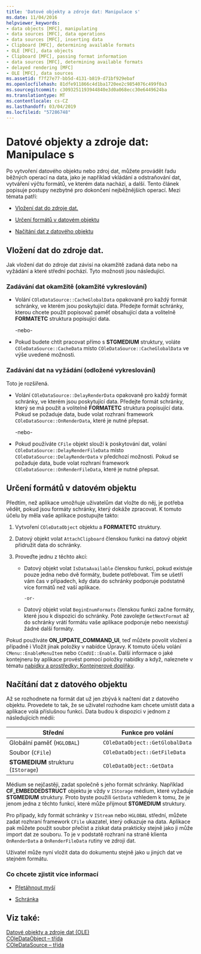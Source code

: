 ```yaml
---
title: 'Datové objekty a zdroje dat: Manipulace s'
ms.date: 11/04/2016
helpviewer_keywords:
- data objects [MFC], manipulating
- data sources [MFC], data operations
- data sources [MFC], inserting data
- Clipboard [MFC], determining available formats
- OLE [MFC], data objects
- Clipboard [MFC], passing format information
- data sources [MFC], determining available formats
- delayed rendering [MFC]
- OLE [MFC], data sources
ms.assetid: f7f27e77-bb5d-4131-b819-d71bf929ebaf
ms.openlocfilehash: 81dfe911866c4d1ba1720ee2c9854076c499f0a3
ms.sourcegitcommit: c3093251193944840e3d0a068ecc30e6449624ba
ms.translationtype: MT
ms.contentlocale: cs-CZ
ms.lasthandoff: 03/04/2019
ms.locfileid: "57286748"
---
```

# <a name="data-objects-and-data-sources-manipulation"></a>Datové objekty a zdroje dat: Manipulace s

Po vytvoření datového objektu nebo zdroj dat, můžete provádět řadu běžných operací na data, jako je například vkládání a odstraňování dat, vytváření výčtu formátů, ve kterém data nachází, a další. Tento článek popisuje postupy nezbytné pro dokončení nejběžnějších operací. Mezi témata patří:

- [Vložení dat do zdroje dat.](#_core_inserting_data_into_a_data_source)

- [Určení formátů v datovém objektu](#_core_determining_the_formats_available_in_a_data_object)

- [Načítání dat z datového objektu](#_core_retrieving_data_from_a_data_object)

##  <a name="_core_inserting_data_into_a_data_source"></a> Vložení dat do zdroje dat.

Jak vložení dat do zdroje dat závisí na okamžitě zadaná data nebo na vyžádání a které střední pochází. Tyto možnosti jsou následující.

### <a name="supplying-data-immediately-immediate-rendering"></a>Zadávání dat okamžitě (okamžité vykreslování)

- Volání `COleDataSource::CacheGlobalData` opakovaně pro každý formát schránky, ve kterém jsou poskytující data. Předejte formát schránky, kterou chcete použít popisovač paměť obsahující data a volitelně **FORMATETC** struktura popisující data.

     -nebo-

- Pokud budete chtít pracovat přímo s **STGMEDIUM** struktury, voláte `COleDataSource::CacheData` místo `COleDataSource::CacheGlobalData` ve výše uvedené možnosti.

### <a name="supplying-data-on-demand-delayed-rendering"></a>Zadávání dat na vyžádání (odložené vykreslování)

Toto je rozšířená.

- Volání `COleDataSource::DelayRenderData` opakovaně pro každý formát schránky, ve kterém jsou poskytující data. Předejte formát schránky, který se má použít a volitelně **FORMATETC** struktura popisující data. Pokud se požaduje data, bude volat rozhraní framework `COleDataSource::OnRenderData`, které je nutné přepsat.

     -nebo-

- Pokud používáte `CFile` objekt slouží k poskytování dat, volání `COleDataSource::DelayRenderFileData` místo `COleDataSource::DelayRenderData` v předchozí možnosti. Pokud se požaduje data, bude volat rozhraní framework `COleDataSource::OnRenderFileData`, které je nutné přepsat.

##  <a name="_core_determining_the_formats_available_in_a_data_object"></a> Určení formátů v datovém objektu

Předtím, než aplikace umožňuje uživatelům dat vložte do něj, je potřeba vědět, pokud jsou formáty schránky, který dokáže zpracovat. K tomuto účelu by měla vaše aplikace postupujte takto:

1. Vytvoření `COleDataObject` objektu a **FORMATETC** struktury.

1. Datový objekt volat `AttachClipboard` členskou funkci na datový objekt přidružit data do schránky.

1. Proveďte jednu z těchto akcí:

   - Datový objekt volat `IsDataAvailable` členskou funkci, pokud existuje pouze jedna nebo dvě formáty, budete potřebovat. Tím se ušetří vám čas v případech, kdy data do schránky podporuje podstatně více formátů než vaší aplikace.

         -or-

   - Datový objekt volat `BeginEnumFormats` členskou funkci začne formáty, které jsou k dispozici do schránky. Poté zavolejte `GetNextFormat` až do schránky vrátí formátu vaše aplikace podporuje nebo neexistují žádné další formáty.

Pokud používáte **ON_UPDATE_COMMAND_UI**, teď můžete povolit vložení a případně i Vložit jinak položky v nabídce Úpravy. K tomuto účelu volání `CMenu::EnableMenuItem` nebo `CCmdUI::Enable`. Další informace o jaké kontejneru by aplikace provést pomocí položky nabídky a když, naleznete v tématu [nabídky a prostředky: Kontejnerové doplňky](../mfc/menus-and-resources-container-additions.md).

##  <a name="_core_retrieving_data_from_a_data_object"></a> Načítání dat z datového objektu

Až se rozhodnete na formát dat už jen zbývá k načtení dat z datového objektu. Provedete to tak, že se uživatel rozhodne kam chcete umístit data a aplikace volá příslušnou funkci. Data budou k dispozici v jednom z následujících médii:

|Střední|Funkce pro volání|
|------------|----------------------|
|Globální paměť (`HGLOBAL`)|`COleDataObject::GetGlobalData`|
|Soubor (`CFile`)|`COleDataObject::GetFileData`|
|**STGMEDIUM** strukturu (`IStorage`)|`COleDataObject::GetData`|

Médium se nejčastěji, zadat společně s jeho formát schránky. Například **CF_EMBEDDEDSTRUCT** objektu je vždy v `IStorage` médium, které vyžaduje **STGMEDIUM** struktury. Proto byste použili `GetData` vzhledem k tomu, že je jenom jedna z těchto funkcí, které může přijmout **STGMEDIUM** struktury.

Pro případy, kdy formát schránky v `IStream` nebo `HGLOBAL` střední, můžete zadat rozhraní framework `CFile` ukazatel, který odkazuje na data. Aplikace pak můžete použít soubor přečíst a získat data prakticky stejně jako ji může import dat ze souboru. To je v podstatě rozhraní na straně klienta `OnRenderData` a `OnRenderFileData` rutiny ve zdroji dat.

Uživatel může nyní vložit data do dokumentu stejně jako u jiných dat ve stejném formátu.

### <a name="what-do-you-want-to-know-more-about"></a>Co chcete zjistit více informací

- [Přetáhnout myší](../mfc/drag-and-drop-ole.md)

- [Schránka](../mfc/clipboard.md)

## <a name="see-also"></a>Viz také:

[Datové objekty a zdroje dat (OLE)](../mfc/data-objects-and-data-sources-ole.md)<br/>
[COleDataObject – třída](../mfc/reference/coledataobject-class.md)<br/>
[COleDataSource – třída](../mfc/reference/coledatasource-class.md)
